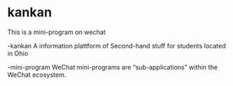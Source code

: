 # kankan

This is a mini-program on wechat

-kankan
  A information plattform of Second-hand stuff for students located in Ohio

-mini-program
  WeChat mini-programs are “sub-applications” within the WeChat ecosystem.
